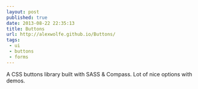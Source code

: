 ```yaml
---
layout: post
published: true
date: 2013-08-22 22:35:13
title: Buttons
url: http://alexwolfe.github.io/Buttons/
tags: 
 - ui
 - buttons
 - forms
---
```


A CSS buttons library built with SASS & Compass. Lot of nice options with demos.